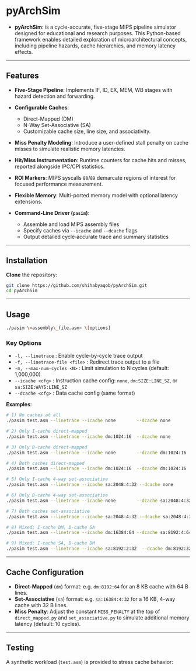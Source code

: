# pyArchSim

* **pyArchSim**: is a cycle-accurate, five-stage MIPS pipeline simulator designed for educational and research purposes. This Python-based framework enables detailed exploration of microarchitectural concepts, including pipeline hazards, cache hierarchies, and memory latency effects.
---
## Features

* **Five-Stage Pipeline**: Implements IF, ID, EX, MEM, WB stages with hazard detection and forwarding.
* **Configurable Caches**:

  * Direct-Mapped (DM)
  * N-Way Set-Associative (SA)
  * Customizable cache size, line size, and associativity.
* **Miss Penalty Modeling**: Introduce a user-defined stall penalty on cache misses to simulate realistic memory latencies.
* **Hit/Miss Instrumentation**: Runtime counters for cache hits and misses, reported alongside IPC/CPI statistics.
* **ROI Markers**: MIPS syscalls `88`/`89` demarcate regions of interest for focused performance measurement.
* **Flexible Memory**: Multi-ported memory model with optional latency extensions.
* **Command-Line Driver (`pasim`)**:

  * Assemble and load MIPS assembly files
  * Specify caches via `--icache` and `--dcache` flags
  * Output detailed cycle‐accurate trace and summary statistics
---
## Installation

  **Clone** the repository:

   ```bash
   git clone https://github.com/shihabyaqob/pyArchSim.git
   cd pyArchSim
   ```
---
## Usage

   ```bash
   ./pasim \<assembly\_file.asm> \[options]
   ```

### Key Options

* `-l, --linetrace`               : Enable cycle-by-cycle trace output
* `-f, --linetrace-file <file>`   : Redirect trace output to a file
* `-m, --max-num-cycles <N>`      : Limit simulation to N cycles (default: 1,000,000)
* `--icache <cfg>`                : Instruction cache config: `none`, `dm:SIZE:LINE_SZ`, or `sa:SIZE:WAYS:LINE_SZ`
* `--dcache <cfg>`                : Data cache config (same format)

**Examples**: 
   ```bash
   # 1) No caches at all
   ./pasim test.asm --linetrace --icache none        --dcache none
   
   # 2) Only I-cache direct-mapped
   ./pasim test.asm --linetrace --icache dm:1024:16  --dcache none
   
   # 3) Only D-cache direct-mapped
   ./pasim test.asm --linetrace --icache none        --dcache dm:1024:16
   
   # 4) Both caches direct-mapped
   ./pasim test.asm --linetrace --icache dm:1024:16  --dcache dm:1024:16
   
   # 5) Only I-cache 4-way set-associative
   ./pasim test.asm --linetrace --icache sa:2048:4:32 --dcache none
   
   # 6) Only D-cache 4-way set-associative
   ./pasim test.asm --linetrace --icache none        --dcache sa:2048:4:32
   
   # 7) Both caches set-associative
   ./pasim test.asm --linetrace --icache sa:2048:4:32 --dcache sa:2048:4:32
   
   # 8) Mixed: I-cache DM, D-cache SA
   ./pasim test.asm --linetrace --icache dm:16384:64 --dcache sa:8192:4:64
   
   # 9) Mixed: I-cache SA, D-cache DM
   ./pasim test.asm --linetrace --icache sa:8192:2:32  --dcache dm:8192:32

   ```
---
## Cache Configuration

* **Direct-Mapped** (`dm`) format:  e.g. `dm:8192:64` for an 8 KB cache with 64 B lines.
* **Set-Associative** (`sa`) format:  e.g. `sa:16384:4:32` for a 16 KB, 4-way cache with 32 B lines.
* **Miss Penalty**: Adjust the constant `MISS_PENALTY` at the top of `direct_mapped.py` and `set_associative.py` to simulate additional memory latency (default: 10 cycles).
---
## Testing

A synthetic workload (`test.asm`) is provided to stress cache behavior:

